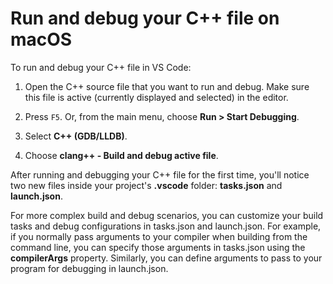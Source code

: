 # Run and debug your C++ file on macOS

To run and debug your C++ file in VS Code:

1. Open the C++ source file that you want to run and debug. Make sure this file is active (currently displayed and selected) in the editor.

2.  Press `F5`. Or, from the main menu, choose **Run > Start Debugging**.

3. Select **C++ (GDB/LLDB)**.

4. Choose **clang++ - Build and debug active file**.

After running and debugging your C++ file for the first time, you'll notice two new files inside your project's **.vscode** folder: **tasks.json** and **launch.json**.

For more complex build and debug scenarios, you can customize your build tasks and debug configurations in tasks.json and launch.json. For example, if you normally pass arguments to your compiler when building from the command line, you can specify those arguments in tasks.json using the **compilerArgs** property. Similarly, you can define arguments to pass to your program for debugging in launch.json.
